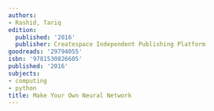 ```yaml
---
authors:
- Rashid, Tariq
edition:
  published: '2016'
  publisher: Createspace Independent Publishing Platform
goodreads: '29794055'
isbn: '9781530826605'
published: '2016'
subjects:
- computing
- python
title: Make Your Own Neural Network
---
```


